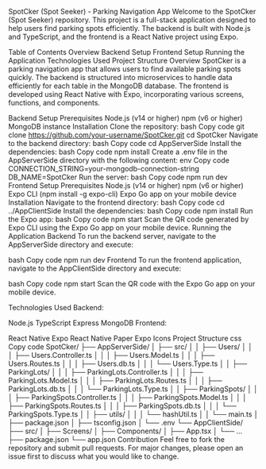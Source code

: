 SpotCker (Spot Seeker) - Parking Navigation App
Welcome to the SpotCker (Spot Seeker) repository. This project is a full-stack application designed to help users find parking spots efficiently. The backend is built with Node.js and TypeScript, and the frontend is a React Native project using Expo.

Table of Contents
Overview
Backend Setup
Frontend Setup
Running the Application
Technologies Used
Project Structure
Overview
SpotCker is a parking navigation app that allows users to find available parking spots quickly. The backend is structured into microservices to handle data efficiently for each table in the MongoDB database. The frontend is developed using React Native with Expo, incorporating various screens, functions, and components.

Backend Setup
Prerequisites
Node.js (v14 or higher)
npm (v6 or higher)
MongoDB instance
Installation
Clone the repository:
bash
Copy code
git clone https://github.com/your-username/SpotCker.git
cd SpotCker
Navigate to the backend directory:
bash
Copy code
cd AppServerSide
Install the dependencies:
bash
Copy code
npm install
Create a .env file in the AppServerSide directory with the following content:
env
Copy code
CONNECTION_STRING=your-mongodb-connection-string
DB_NAME=SpotCker
Run the server:
bash
Copy code
npm run dev
Frontend Setup
Prerequisites
Node.js (v14 or higher)
npm (v6 or higher)
Expo CLI (npm install -g expo-cli)
Expo Go app on your mobile device
Installation
Navigate to the frontend directory:
bash
Copy code
cd ../AppClientSide
Install the dependencies:
bash
Copy code
npm install
Run the Expo app:
bash
Copy code
npm start
Scan the QR code generated by Expo CLI using the Expo Go app on your mobile device.
Running the Application
Backend
To run the backend server, navigate to the AppServerSide directory and execute:

bash
Copy code
npm run dev
Frontend
To run the frontend application, navigate to the AppClientSide directory and execute:

bash
Copy code
npm start
Scan the QR code with the Expo Go app on your mobile device.

Technologies Used
Backend:

Node.js
TypeScript
Express
MongoDB
Frontend:

React Native
Expo
React Native Paper
Expo Icons
Project Structure
css
Copy code
SpotCker/
├── AppServerSide/
│   ├── src/
│   │   ├── Users/
│   │   │   ├── Users.Controller.ts
│   │   │   ├── Users.Model.ts
│   │   │   ├── Users.Routes.ts
│   │   │   ├── Users.db.ts
│   │   │   └── Users.Type.ts
│   │   ├── ParkingLots/
│   │   │   ├── ParkingLots.Controller.ts
│   │   │   ├── ParkingLots.Model.ts
│   │   │   ├── ParkingLots.Routes.ts
│   │   │   ├── ParkingLots.db.ts
│   │   │   └── ParkingLots.Type.ts
│   │   ├── ParkingSpots/
│   │   │   ├── ParkingSpots.Controller.ts
│   │   │   ├── ParkingSpots.Model.ts
│   │   │   ├── ParkingSpots.Routes.ts
│   │   │   ├── ParkingSpots.db.ts
│   │   │   └── ParkingSpots.Type.ts
│   │   ├── utils/
│   │   │   └── hashUtil.ts
│   │   └── main.ts
│   ├── package.json
│   ├── tsconfig.json
│   └── .env
└── AppClientSide/
    ├── src/
    │   ├── Screens/
    │   ├── Components/
    │   ├── App.tsx
    │   └── ...
    ├── package.json
    └── app.json
Contribution
Feel free to fork the repository and submit pull requests. For major changes, please open an issue first to discuss what you would like to change.
